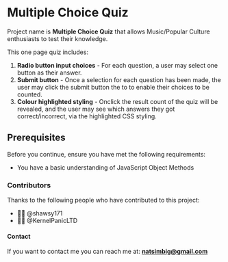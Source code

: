 <h1>Multiple Choice Quiz</h1>

Project name is **Multiple Choice Quiz** that allows Music/Popular Culture enthusiasts to test their knowledge.

This one page quiz includes: 
1. **Radio button input choices** - For each question, a user may select one button as their answer.
1. **Submit button** - Once a selection for each question has been made, the user may click the submit button the to to enable their choices to be counted.
1. **Colour highlighted styling** - Onclick the result count of the quiz will be revealed, and the user may see which answers they got correct/incorrect, via the highlighted CSS styling.



<h2>Prerequisites</h2>

Before you continue, ensure you have met the following requirements:

* You have a basic understanding of JavaScript Object Methods 



<h3>Contributors</h3>

Thanks to the following people who have contributed to this project:

* 🧑‍🏫 @shawsy171
* 🧑‍🏫 @KernelPanicLTD



<h4>Contact</h4>

If you want to contact me you can reach me at: **natsimbig@gmail.com**
